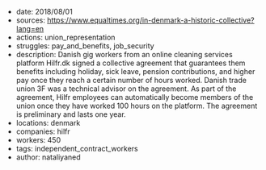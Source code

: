 - date: 2018/08/01
- sources: https://www.equaltimes.org/in-denmark-a-historic-collective?lang=en
- actions: union_representation
- struggles: pay_and_benefits, job_security
- description: Danish gig workers from an online cleaning services platform Hilfr.dk signed a collective agreement that guarantees them benefits including holiday, sick leave, pension contributions, and higher pay once they reach a certain number of hours worked. Danish trade union 3F was a technical advisor on the agreement. As part of the agreement, Hilfr employees can automatically become members of the union once they have worked 100 hours on the platform. The agreement is preliminary and lasts one year.
- locations: denmark
- companies: hilfr
- workers: 450
- tags: independent_contract_workers
- author: nataliyaned
